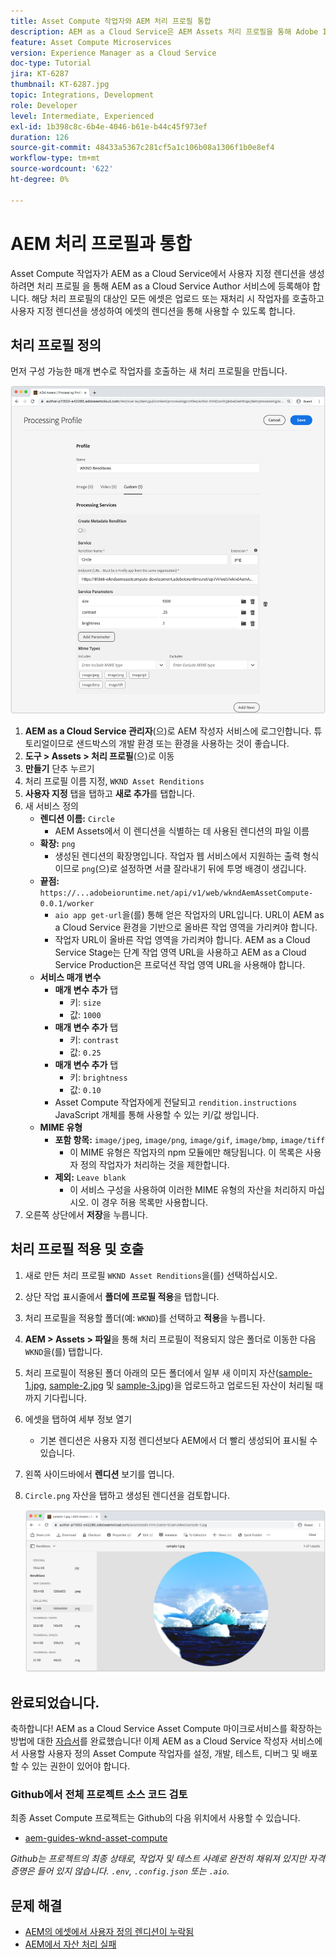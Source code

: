 ```yaml
---
title: Asset Compute 작업자와 AEM 처리 프로필 통합
description: AEM as a Cloud Service은 AEM Assets 처리 프로필을 통해 Adobe I/O Runtime에 배포된 Asset Compute 작업자와 통합됩니다. 처리 프로필은 사용자 정의 작업자를 사용하여 특정 에셋을 처리하고 작업자가 생성한 파일을 에셋 변환으로 저장하도록 작성자 서비스에 구성됩니다.
feature: Asset Compute Microservices
version: Experience Manager as a Cloud Service
doc-type: Tutorial
jira: KT-6287
thumbnail: KT-6287.jpg
topic: Integrations, Development
role: Developer
level: Intermediate, Experienced
exl-id: 1b398c8c-6b4e-4046-b61e-b44c45f973ef
duration: 126
source-git-commit: 48433a5367c281cf5a1c106b08a1306f1b0e8ef4
workflow-type: tm+mt
source-wordcount: '622'
ht-degree: 0%

---
```


# AEM 처리 프로필과 통합

Asset Compute 작업자가 AEM as a Cloud Service에서 사용자 지정 렌디션을 생성하려면 처리 프로필 을 통해 AEM as a Cloud Service Author 서비스에 등록해야 합니다. 해당 처리 프로필의 대상인 모든 에셋은 업로드 또는 재처리 시 작업자를 호출하고 사용자 지정 렌디션을 생성하여 에셋의 렌디션을 통해 사용할 수 있도록 합니다.

## 처리 프로필 정의

먼저 구성 가능한 매개 변수로 작업자를 호출하는 새 처리 프로필을 만듭니다.

![프로필 처리 중](./assets/processing-profiles/new-processing-profile.png)

1. __AEM as a Cloud Service 관리자__(으)로 AEM 작성자 서비스에 로그인합니다. 튜토리얼이므로 샌드박스의 개발 환경 또는 환경을 사용하는 것이 좋습니다.
1. __도구 > Assets > 처리 프로필__(으)로 이동
1. __만들기__ 단추 누르기
1. 처리 프로필 이름 지정, `WKND Asset Renditions`
1. __사용자 지정__ 탭을 탭하고 __새로 추가__&#x200B;를 탭합니다.
1. 새 서비스 정의
   + __렌디션 이름:__ `Circle`
      + AEM Assets에서 이 렌디션을 식별하는 데 사용된 렌디션의 파일 이름
   + __확장:__ `png`
      + 생성된 렌디션의 확장명입니다. 작업자 웹 서비스에서 지원하는 출력 형식이므로 `png`(으)로 설정하면 서클 잘라내기 뒤에 투명 배경이 생깁니다.
   + __끝점:__ `https://...adobeioruntime.net/api/v1/web/wkndAemAssetCompute-0.0.1/worker`
      + `aio app get-url`을(를) 통해 얻은 작업자의 URL입니다. URL이 AEM as a Cloud Service 환경을 기반으로 올바른 작업 영역을 가리켜야 합니다.
      + 작업자 URL이 올바른 작업 영역을 가리켜야 합니다. AEM as a Cloud Service Stage는 단계 작업 영역 URL을 사용하고 AEM as a Cloud Service Production은 프로덕션 작업 영역 URL을 사용해야 합니다.
   + __서비스 매개 변수__
      + __매개 변수 추가__ 탭
         + 키: `size`
         + 값: `1000`
      + __매개 변수 추가__ 탭
         + 키: `contrast`
         + 값: `0.25`
      + __매개 변수 추가__ 탭
         + 키: `brightness`
         + 값: `0.10`
      + Asset Compute 작업자에게 전달되고 `rendition.instructions` JavaScript 개체를 통해 사용할 수 있는 키/값 쌍입니다.
   + __MIME 유형__
      + __포함 항목:__ `image/jpeg`, `image/png`, `image/gif`, `image/bmp`, `image/tiff`
         + 이 MIME 유형은 작업자의 npm 모듈에만 해당됩니다. 이 목록은 사용자 정의 작업자가 처리하는 것을 제한합니다.
      + __제외:__ `Leave blank`
         + 이 서비스 구성을 사용하여 이러한 MIME 유형의 자산을 처리하지 마십시오. 이 경우 허용 목록만 사용합니다.
1. 오른쪽 상단에서 __저장__&#x200B;을 누릅니다.

## 처리 프로필 적용 및 호출

1. 새로 만든 처리 프로필 `WKND Asset Renditions`을(를) 선택하십시오.
1. 상단 작업 표시줄에서 __폴더에 프로필 적용__&#x200B;을 탭합니다.
1. 처리 프로필을 적용할 폴더(예: `WKND`)를 선택하고 __적용__&#x200B;을 누릅니다.
1. __AEM > Assets > 파일__&#x200B;을 통해 처리 프로필이 적용되지 않은 폴더로 이동한 다음 `WKND`을(를) 탭합니다.
1. 처리 프로필이 적용된 폴더 아래의 모든 폴더에서 일부 새 이미지 자산([sample-1.jpg](../assets/samples/sample-1.jpg), [sample-2.jpg](../assets/samples/sample-2.jpg) 및 [sample-3.jpg](../assets/samples/sample-3.jpg))을 업로드하고 업로드된 자산이 처리될 때까지 기다립니다.
1. 에셋을 탭하여 세부 정보 열기
   + 기본 렌디션은 사용자 지정 렌디션보다 AEM에서 더 빨리 생성되어 표시될 수 있습니다.
1. 왼쪽 사이드바에서 __렌디션__ 보기를 엽니다.
1. `Circle.png` 자산을 탭하고 생성된 렌디션을 검토합니다.

   ![생성된 렌디션](./assets/processing-profiles/rendition.png)

## 완료되었습니다.

축하합니다! AEM as a Cloud Service Asset Compute 마이크로서비스를 확장하는 방법에 대한 [자습서](../overview.md)를 완료했습니다! 이제 AEM as a Cloud Service 작성자 서비스에서 사용할 사용자 정의 Asset Compute 작업자를 설정, 개발, 테스트, 디버그 및 배포할 수 있는 권한이 있어야 합니다.

### Github에서 전체 프로젝트 소스 코드 검토

최종 Asset Compute 프로젝트는 Github의 다음 위치에서 사용할 수 있습니다.

+ [aem-guides-wknd-asset-compute](https://github.com/adobe/aem-guides-wknd-asset-compute)

_Github는 프로젝트의 최종 상태로, 작업자 및 테스트 사례로 완전히 채워져 있지만 자격 증명은 들어 있지 않습니다. `.env`, `.config.json` 또는 `.aio`._

## 문제 해결

+ [AEM의 에셋에서 사용자 정의 렌디션이 누락됨](../troubleshooting.md#custom-rendition-missing-from-asset)
+ [AEM에서 자산 처리 실패](../troubleshooting.md#asset-processing-fails)
